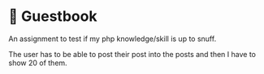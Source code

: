 # :green_book: Guestbook

An assignment to test if my php knowledge/skill is up to snuff.

The user has to be able to post their post into the posts and then I have to show 20 of them.